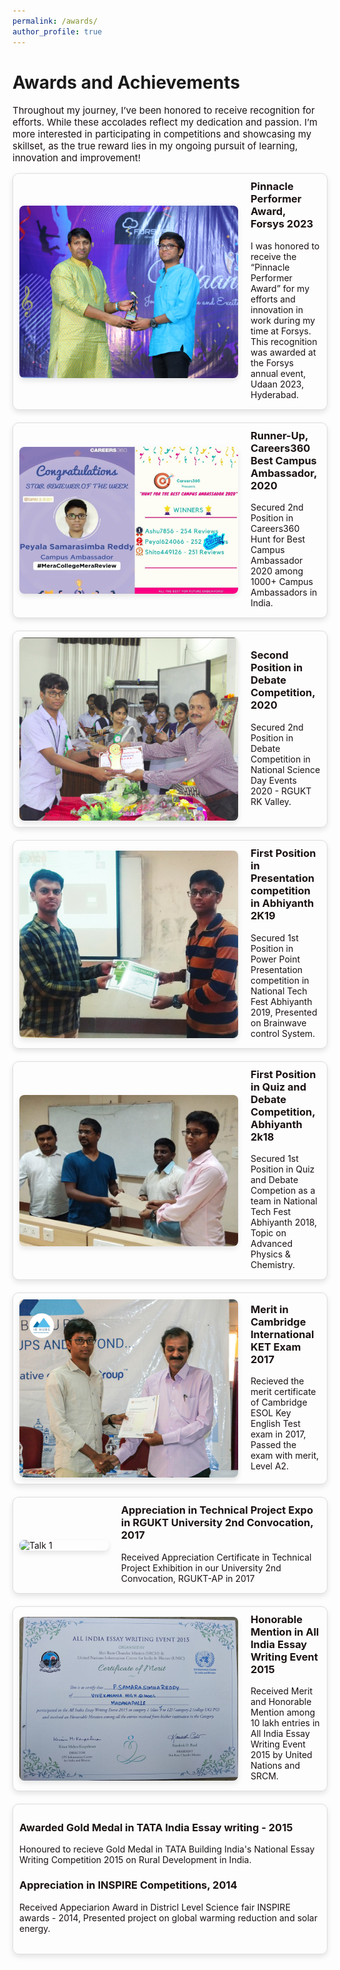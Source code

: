 ```yaml
---
permalink: /awards/
author_profile: true
---
```


<h1 class="page__title">Awards and Achievements</h1>
      

<section class="page__content" itemprop="text">
    <p style="font-size: 15px; color: #1B1212">Throughout my journey, I’ve been honored to receive recognition for efforts. While these accolades reflect my dedication and passion. I’m more interested in participating in competitions and showcasing my skillset, as the true reward lies in my ongoing pursuit of learning, innovation and improvement!</p>

<div class="talk-container">
<div class="talk-item" style="color: #1B1212;">
<img src="../images/forsys1.jpeg" alt="Talk 1" class="talk-image" />
<div class="talk-details">
  <h3>Pinnacle Performer Award, Forsys 2023</h3>
  <p>I was honored to receive the “Pinnacle Performer Award” for my efforts and innovation in work during my time at Forsys. This recognition was awarded at the Forsys annual event, Udaan 2023, Hyderabad.
</p>
</div>
</div>

<div class="talk-item" style="color: #1B1212;">
<img src="../images/careers360.jpg" alt="Talk 1" class="talk-image" />
<div class="talk-details">
  <h3>Runner-Up, Careers360 Best Campus Ambassador, 2020</h3>
  <p>Secured 2nd Position in Careers360 Hunt for Best Campus Ambassador 2020 among 1000+ Campus Ambassadors in India.
</p>
</div>
</div>

<div class="talk-item" style="color: #1B1212;">
<img src="../images/g2.png" alt="Talk 1" class="talk-image" />
<div class="talk-details">
  <h3>Second Position in Debate Competition, 2020</h3>
  <p>Secured 2nd Position in Debate Competition in National Science Day Events 2020 - RGUKT RK Valley.
</p>
</div>
</div>

<div class="talk-item" style="color: #1B1212;">
<img src="../images/g7.jpg" alt="Talk 1" class="talk-image" />
<div class="talk-details">
  <h3>First Position in Presentation competition in Abhiyanth 2K19</h3>
  <p>Secured 1st Position in Power Point Presentation competition in National Tech Fest Abhiyanth 2019, Presented on Brainwave control System.
</p>
</div>
</div>

<div class="talk-item" style="color: #1B1212;">
<img src="../images/g3.jpeg" alt="Talk 1" class="talk-image" />
<div class="talk-details">
  <h3>First Position in Quiz and Debate Competition, Abhiyanth 2k18</h3>
  <p>Secured 1st Position in Quiz and Debate Competion as a team in National Tech Fest Abhiyanth 2018, Topic on Advanced Physics & Chemistry.
</p>
</div>
</div>
<div class="talk-item" style="color: #1B1212;">
  <img src="../images/g1.jpg" alt="Talk 1" class="talk-image" />
  <div class="talk-details">
    <h3>Merit in Cambridge International KET Exam 2017</h3>
    <p>Recieved the merit certificate of Cambridge ESOL Key English Test exam in 2017, Passed the exam with merit, Level A2.
  </p>
  </div>
  </div>
<div class="talk-item" style="color: #1B1212;">
<img src="../images/g5.jpg" alt="Talk 1" class="talk-image" />
<div class="talk-details">
  <h3>Appreciation in Technical Project Expo in RGUKT University 2nd Convocation, 2017 </h3>
  <p>Received Appreciation Certificate in Technical Project Exhibition in our University 2nd Convocation, RGUKT-AP in 2017
</p>
</div>
</div>

<div class="talk-item" style="color: #1B1212;">
<img src="../images/g8.jpg" alt="Talk 1" class="talk-image" />
<div class="talk-details">
  <h3>Honorable Mention in All India Essay Writing Event 2015</h3>
  <p>Received Merit and Honorable Mention among 10 lakh entries in All India Essay Writing Event 2015 by United Nations and SRCM.
</p>
</div>
</div>

<div class="talk-item" style="color: #1B1212;">
<div class="talk-details">
  <br>
  <h3>Awarded Gold Medal in TATA India Essay writing - 2015</h3>
  <p>Honoured to recieve Gold Medal in TATA Building India's National Essay Writing Competition 2015 on Rural Development in India.
</p><br>
<h3>Appreciation in INSPIRE Competitions, 2014</h3>
<p>Received Appeciarion Award in Districl Level Science fair INSPIRE awards - 2014, Presented project on global warming reduction and solar energy.
</p>
<br>
</div>
</div>


</div>

<style>
.talk-container {
display: flex;
flex-direction: column;
gap: 20px;
}

.talk-item {
display: flex;
align-items: center;
padding: 10px;
border: 1px solid #ddd;
border-radius: 10px;
box-shadow: 0 4px 8px rgba(0,0,0,0.1);
transition: box-shadow 0.3s ease-in-out;
}

.talk-item:hover {
box-shadow: 0 8px 16px rgba(0,0,0,0.2);
}

.talk-image {
width: 350px;
margin-right: 20px;
border-radius: 8px;
box-shadow: 0 4px 8px rgba(0,0,0,0.1);
}

.talk-details {
flex-grow: 1;
}

.talk-details h3 {
margin-top: 0;
}

.talk-details p {
margin: 5px 0;
font-size: 14px;
}
</style>

      
</section>

